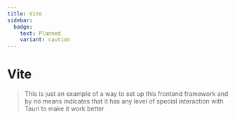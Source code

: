 ```yaml
---
title: Vite
sidebar:
  badge:
    text: Planned
    variant: caution
---
```


# Vite

> This is just an example of a way to set up this frontend framework and by no means indicates that it has any level of special interaction with Tauri to make it work better

